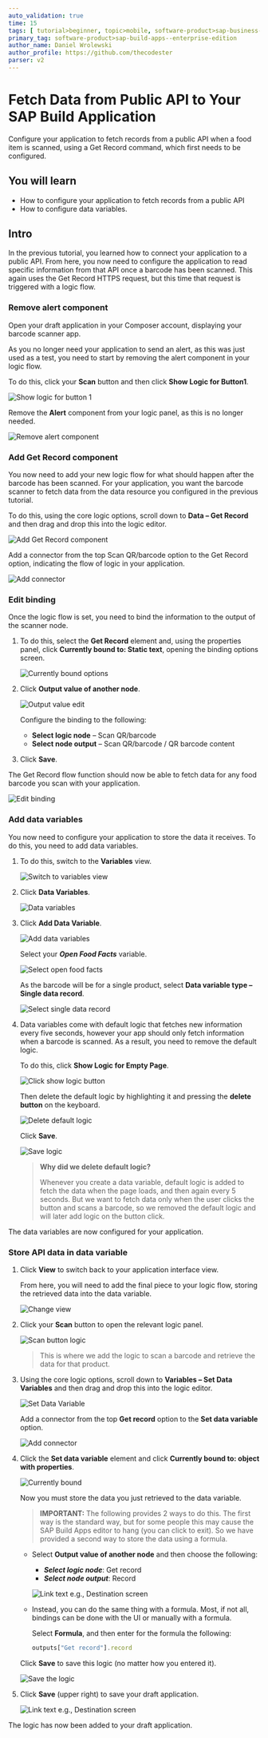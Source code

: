 ```yaml
---
auto_validation: true
time: 15
tags: [ tutorial>beginner, topic>mobile, software-product>sap-business-technology-platform]
primary_tag: software-product>sap-build-apps--enterprise-edition
author_name: Daniel Wrolewski
author_profile: https://github.com/thecodester
parser: v2
---
```


# Fetch Data from Public API to Your SAP Build Application
<!-- description --> Configure your application to fetch records from a public API when a food item is scanned, using a Get Record command, which first needs to be configured.

## You will learn
  - How to configure your application to fetch records from a public API
  - How to configure data variables.

## Intro
In the previous tutorial, you learned how to connect your application to a public API. From here, you now need to configure the application to read specific information from that API once a barcode has been scanned. This again uses the Get Record HTTPS request, but this time that request is triggered with a logic flow.



### Remove alert component

Open your draft application in your Composer account, displaying your barcode scanner app.

As you no longer need your application to send an alert, as this was just used as a test, you need to start by removing the alert component in your logic flow.

To do this, click your **Scan** button and then click **Show Logic for Button1**.

![Show logic for button 1](show_logic.png)

Remove the **Alert** component from your logic panel, as this is no longer needed.

![Remove alert component](alert_component.png)


### Add Get Record component

You now need to add your new logic flow for what should happen after the barcode has been scanned. For your application, you want the barcode scanner to fetch data from the data resource you configured in the previous tutorial.

To do this, using the core logic options, scroll down to **Data – Get Record** and then drag and drop this into the logic editor.

![Add Get Record component](get_record.png)

Add a connector from the top Scan QR/barcode option to the Get Record option, indicating the flow of logic in your application.

![Add connector](add_connector.png)



### Edit binding

Once the logic flow is set, you need to bind the information to the output of the scanner node.

1. To do this, select the **Get Record** element and, using the properties panel, click **Currently bound to: Static text**, opening the binding options screen.

    ![Currently bound options](currently_bound.png)

2. Click **Output value of another node**.

    ![Output value edit](output_value_node.png)

    Configure the binding to the following:

    - **Select logic node** – Scan QR/barcode
    - **Select node output** – Scan QR/barcode / QR barcode content

3. Click **Save**.

The Get Record flow function should now be able to fetch data for any food barcode you scan with your application.

![Edit binding](edit_binding.png)



### Add data variables

You now need to configure your application to store the data it receives. To do this, you need to add data variables.

1. To do this, switch to the **Variables** view.

    ![Switch to variables view](variables_view.png)

2. Click **Data Variables**.

    ![Data variables](data_variables.png)

3. Click **Add Data Variable**.

    ![Add data variables](add_data_variable.png)

    Select your ***Open Food Facts*** variable.

    ![Select open food facts](open_food_facts.png)

    As the barcode will be for a single product, select **Data variable type – Single data record**.

    ![Select single data record](single_data_record.png)

4. Data variables come with default logic that fetches new information every five seconds, however your app should only fetch information when a barcode is scanned. As a result, you need to remove the default logic. 

    To do this, click **Show Logic for Empty Page**.

    ![Click show logic button](show_logic_empty.png)

    Then delete the default logic by highlighting it and pressing the **delete button** on the keyboard.

    ![Delete default logic](delete_default_logic.png)

    Click **Save**.

    ![Save logic](save_logic.png)

    >**Why did we delete default logic?**
    >
    >Whenever you create a data variable, default logic is added to fetch the data when the page loads, and then again every 5 seconds. But we want to fetch data only when the user clicks the button and scans a barcode, so we removed the default logic and will later add logic on the button click.

The data variables are now configured for your application.



### Store API data in data variable

1. Click **View** to switch back to your application interface view. 

    From here, you will need to add the final piece to your logic flow, storing the retrieved data into the data variable.

    ![Change view](change_view.png)

2. Click your **Scan** button to open the relevant logic panel.

    ![Scan button logic](scan_button_logic.png)

    >This is where we add the logic to scan a barcode and retrieve the data for that product.

3. Using the core logic options, scroll down to **Variables – Set Data Variables** and then drag and drop this into the logic editor.

    ![Set Data Variable](set_data_variable.png)

    Add a connector from the top **Get record** option to the **Set data variable** option.

    ![Add connector](add_connector_options.png)

5. Click the **Set data variable** element and click **Currently bound to: object with properties**.

    ![Currently bound](currently_bound_option.png)

    Now you must store the data you just retrieved to the data variable.

    >**IMPORTANT:** The following provides 2 ways to do this. The first way is the standard way, but for some people this may cause the SAP Build Apps editor to hang (you can click to exit). So we have provided a second way to store the data using a formula.

    -  Select **Output value of another node** and then choose the following:

        - ***Select logic node***: Get record
        - ***Select node output***: Record

        ![Link text e.g., Destination screen](select_get_record.png)

    - Instead, you can do the same thing with a formula. Most, if not all, bindings can be done with the UI or manually with a formula.

        Select **Formula**, and then enter for the formula the following:

        ```JavaScript
        outputs["Get record"].record
        ```

    Click **Save** to save this logic (no matter how you entered it).

    ![Save the logic](save_data_variable.png)

6. Click **Save** (upper right) to save your draft application.

    ![Link text e.g., Destination screen](save_draft.png)

The logic has now been added to your draft application.

